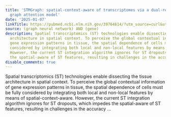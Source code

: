 ```yaml
---
title: 'STMGraph: spatial-context-aware of transcriptomes via a dual-remasked dynamic
  graph attention model'
date: '2025-01-07'
linkTitle: https://pubmed.ncbi.nlm.nih.gov/39764614/?utm_source=curl&utm_medium=rss&utm_campaign=pubmed-2&utm_content=1x5bM_TNL8gjogAcnslpo2s2PbDe-61JVM2h9yowOYSiZ7Dkrt&fc=20220919211934&ff=20250108170844&v=2.18.0.post9+e462414
source: (graph neural network) AND (gene)
description: Spatial transcriptomics (ST) technologies enable dissecting the tissue
  architecture in spatial context. To perceive the global contextual information of
  gene expression patterns in tissue, the spatial dependence of cells must be fully
  considered by integrating both local and non-local features by means of spatial-context-aware.
  However, the current ST integration algorithm ignores for ST dropouts, which impedes
  the spatial-aware of ST features, resulting in challenges in the accuracy ...
disable_comments: true
---
```

Spatial transcriptomics (ST) technologies enable dissecting the tissue architecture in spatial context. To perceive the global contextual information of gene expression patterns in tissue, the spatial dependence of cells must be fully considered by integrating both local and non-local features by means of spatial-context-aware. However, the current ST integration algorithm ignores for ST dropouts, which impedes the spatial-aware of ST features, resulting in challenges in the accuracy ...